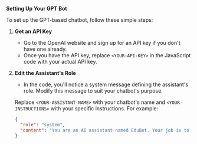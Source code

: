 **Setting Up Your GPT Bot**

To set up the GPT-based chatbot, follow these simple steps:

1. **Get an API Key**

   - Go to the OpenAI website and sign up for an API key if you don't have one already.
   - Once you have the API key, replace `<YOUR-API-KEY>` in the JavaScript code with your actual API key.

2. **Edit the Assistant's Role**

   - In the code, you'll notice a system message defining the assistant's role. Modify this message to suit your chatbot's purpose.

   Replace `<YOUR-ASSISTANT-NAME>` with your chatbot's name and `<YOUR-INSTRUCTIONS>` with your specific instructions. For example:

   ```json
   {
     "role": "system",
     "content": "You are an AI assistant named EduBot. Your job is to provide detailed explanations for math and science questions, but don't provide answers to general knowledge questions."
   }
   ```

